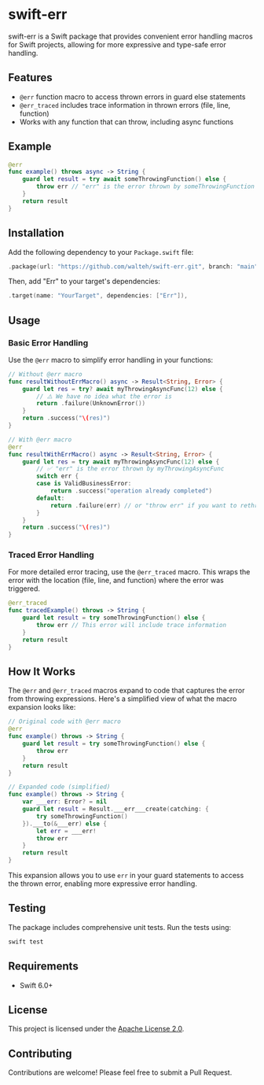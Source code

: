 # swift-err

swift-err is a Swift package that provides convenient error handling macros for Swift projects, allowing for more expressive and type-safe error handling.

## Features

- `@err` function macro to access thrown errors in guard else statements
- `@err_traced` includes trace information in thrown errors (file, line, function)
- Works with any function that can throw, including async functions

## Example

```swift
@err
func example() throws async -> String {
    guard let result = try await someThrowingFunction() else {
        throw err // "err" is the error thrown by someThrowingFunction
    }
    return result
}
```

## Installation

Add the following dependency to your `Package.swift` file:

```swift
.package(url: "https://github.com/walteh/swift-err.git", branch: "main")
```

Then, add "Err" to your target's dependencies:

```swift
.target(name: "YourTarget", dependencies: ["Err"]),
```

## Usage

### Basic Error Handling

Use the `@err` macro to simplify error handling in your functions:

```swift
// Without @err macro
func resultWithoutErrMacro() async -> Result<String, Error> {
    guard let res = try? await myThrowingAsyncFunc(12) else {
        // ⚠️ We have no idea what the error is
        return .failure(UnknownError())
    }
    return .success("\(res)")
}

// With @err macro
@err
func resultWithErrMacro() async -> Result<String, Error> {
    guard let res = try await myThrowingAsyncFunc(12) else {
        // ✅ "err" is the error thrown by myThrowingAsyncFunc
        switch err {
        case is ValidBusinessError:
            return .success("operation already completed")
        default:
            return .failure(err) // or "throw err" if you want to rethrow
        }
    }
    return .success("\(res)")
}
```

### Traced Error Handling

For more detailed error tracing, use the `@err_traced` macro. This wraps the error with the location (file, line, and function) where the error was triggered.

```swift
@err_traced
func tracedExample() throws -> String {
    guard let result = try someThrowingFunction() else {
        throw err // This error will include trace information
    }
    return result
}
```

## How It Works

The `@err` and `@err_traced` macros expand to code that captures the error from throwing expressions. Here's a simplified view of what the macro expansion looks like:

```swift
// Original code with @err macro
@err
func example() throws -> String {
    guard let result = try someThrowingFunction() else {
        throw err
    }
    return result
}

// Expanded code (simplified)
func example() throws -> String {
    var ___err: Error? = nil
    guard let result = Result.___err___create(catching: {
        try someThrowingFunction()
    }).___to(&___err) else {
        let err = ___err!
        throw err
    }
    return result
}
```

This expansion allows you to use `err` in your guard statements to access the thrown error, enabling more expressive error handling.

## Testing

The package includes comprehensive unit tests. Run the tests using:

```bash
swift test
```

## Requirements

- Swift 6.0+

## License

This project is licensed under the [Apache License 2.0](LICENSE).

## Contributing

Contributions are welcome! Please feel free to submit a Pull Request.
